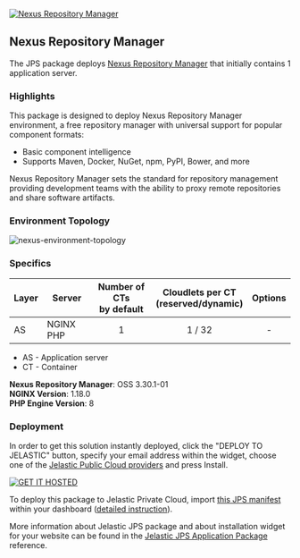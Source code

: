 [![Nexus Repository Manager](images/logo-nexus.png)](../../../nexus)

## Nexus Repository Manager

The JPS package deploys [Nexus Repository Manager](http://www.sonatype.org/) that initially contains 1 application server. 

### Highlights
This package is designed to deploy Nexus Repository Manager environment, a free repository manager with universal support for popular component formats:  

  -  Basic component intelligence
  -  Supports Maven, Docker, NuGet, npm, PyPI, Bower, and more<br />
  
Nexus Repository Manager sets the standard for repository management providing development teams with the ability to proxy remote repositories and share software artifacts.


### Environment Topology

![nexus-environment-topology](images/nexus-environment-topology.png)

### Specifics

Layer                |     Server    | Number of CTs <br/> by default | Cloudlets per CT <br/> (reserved/dynamic) | Options
-------------------- | --------------| :----------------------------: | :---------------------------------------: | :-----:
AS                   | NGINX PHP |       1                        |           1 / 32                          | -

* AS - Application server 
* CT - Container

**Nexus Repository Manager**: OSS 3.30.1-01<br/>
**NGINX Version**: 1.18.0<br/>
**PHP Engine Version**: 8<br/>

### Deployment

In order to get this solution instantly deployed, click the "DEPLOY TO JELASTIC" button, specify your email address within the widget, choose one of the [Jelastic Public Cloud providers](https://jelastic.cloud) and press Install.

[![GET IT HOSTED](https://jelastic.com/getithosted/button.png)](https://jelastic.com/install-application/?manifest=https%3A%2F%2Fgithub.com%2Fjelastic-jps%2Fnexus%2Fraw%2Fmaster%2Fmanifest.jps)

To deploy this package to Jelastic Private Cloud, import [this JPS manifest](../../raw/master/manifest.jps) within your dashboard ([detailed instruction](https://docs.jelastic.com/environment-export-import#import)).

More information about Jelastic JPS package and about installation widget for your website can be found in the [Jelastic JPS Application Package](https://github.com/jelastic-jps/jpswiki/wiki/Jelastic-JPS-Application-Package) reference.
